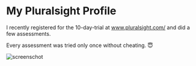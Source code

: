 # My Pluralsight Profile

I recently registered for the 10-day-trial at www.pluralsight.com/ and did a few assessments.

Every assessment was tried only once without cheating. :innocent:

![screenschot](https://user-images.githubusercontent.com/8103741/42879814-3ee0a3ae-8a92-11e8-8dea-d73f920305d3.png)
